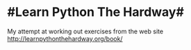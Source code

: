 #Learn Python The Hardway#
=================================
My attempt at working out exercises from the web site http://learnpythonthehardway.org/book/
